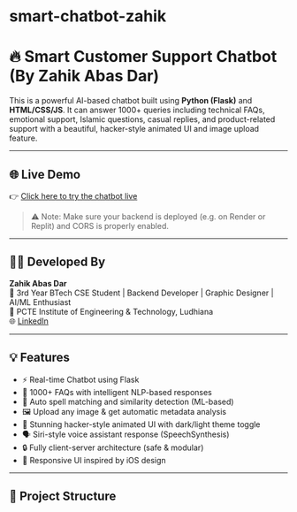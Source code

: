 # smart-chatbot-zahik
# 🔥 Smart Customer Support Chatbot (By Zahik Abas Dar)

This is a powerful AI-based chatbot built using **Python (Flask)** and **HTML/CSS/JS**. It can answer 1000+ queries including technical FAQs, emotional support, Islamic questions, casual replies, and product-related support with a beautiful, hacker-style animated UI and image upload feature.

---

## 🌐 Live Demo

👉 [Click here to try the chatbot live](https://your-live-demo-link.com)

> ⚠️ Note: Make sure your backend is deployed (e.g. on Render or Replit) and CORS is properly enabled.

---

## 👨‍💻 Developed By

**Zahik Abas Dar**  
🧠 3rd Year BTech CSE Student | Backend Developer | Graphic Designer | AI/ML Enthusiast  
📍 PCTE Institute of Engineering & Technology, Ludhiana  
🌐 [LinkedIn](https://linkedin.com/in/zahikabasdar)  

---

## 💡 Features

- ⚡️ Real-time Chatbot using Flask
- 💬 1000+ FAQs with intelligent NLP-based responses
- 🧠 Auto spell matching and similarity detection (ML-based)
- 🖼 Upload any image & get automatic metadata analysis
- 🎨 Stunning hacker-style animated UI with dark/light theme toggle
- 🗣 Siri-style voice assistant response (SpeechSynthesis)
- 🔒 Fully client-server architecture (safe & modular)
- 📱 Responsive UI inspired by iOS design

---

## 📂 Project Structure


